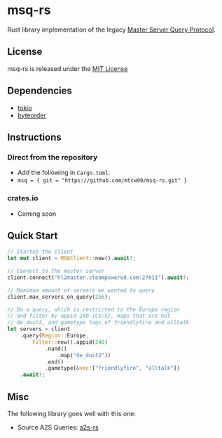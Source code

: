 # msq-rs
Rust library implementation of the legacy [Master Server Query Protocol](https://developer.valvesoftware.com/wiki/Master_Server_Query_Protocol).

## License
msq-rs is released under the [MIT License](LICENSE)

## Dependencies
* [tokio](https://tokio.rs/)
* [byteorder](https://github.com/BurntSushi/byteorder)

## Instructions
### Direct from the repository
* Add the following in `Cargo.toml`:
* `msq = { git = "https://github.com/mtcw99/msq-rs.git" }`

### crates.io
* Coming soon

## Quick Start
```rust
// Startup the client
let mut client = MSQClient::new().await?;

// Connect to the master server
client.connect("hl2master.steampowered.com:27011").await?;

// Maximum amount of servers we wanted to query
client.max_servers_on_query(256);

// Do a query, which is restricted to the Europe region
// and filter by appid 240 (CS:S), maps that are not
// de_dust2, and gametype tags of friendlyfire and alltalk
let servers = client
    .query(Region::Europe,
        Filter::new().appid(240)
            .nand()
                .map("de_dust2"))
            .end()
            .gametype(&vec!["friendlyfire", "alltalk"])
    .await?;
```

## Misc
The following library goes well with this one:
* Source A2S Queries: [a2s-rs](https://github.com/rumblefrog/a2s-rs) 

